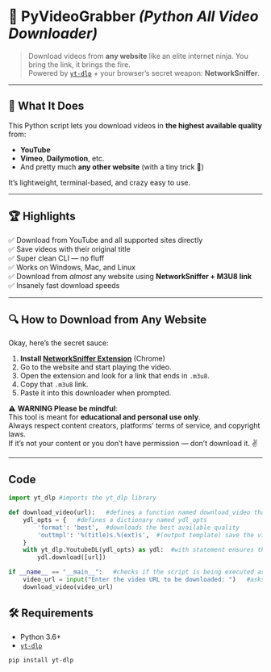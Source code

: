 # 🧠 PyVideoGrabber *(Python All Video Downloader)*

> Download videos from **any website** like an elite internet ninja. You bring the link, it brings the fire.  
> Powered by [`yt-dlp`](https://github.com/yt-dlp/yt-dlp) + your browser’s secret weapon: **NetworkSniffer**.

---

## 🚀 What It Does

This Python script lets you download videos in **the highest available quality** from:
- **YouTube**
- **Vimeo**, **Dailymotion**, etc.
- And pretty much **any other website** (with a tiny trick 👀)

It’s lightweight, terminal-based, and crazy easy to use.

---

## 🏆 Highlights

✅ Download from YouTube and all supported sites directly  
✅ Save videos with their original title  
✅ Super clean CLI — no fluff  
✅ Works on Windows, Mac, and Linux  
✅ Download from *almost* any website using **NetworkSniffer + M3U8 link**  
✅ Insanely fast download speeds

---

## 🔍 How to Download from Any Website

Okay, here’s the secret sauce:

1. **Install [NetworkSniffer Extension](https://chromewebstore.google.com/detail/network-sniffer/fakcbdabfjjicnmkhljhanahlhdkjlgf)** (Chrome)
2. Go to the website and start playing the video.
3. Open the extension and look for a link that ends in `.m3u8`.
4. Copy that `.m3u8` link.
5. Paste it into this downloader when prompted.

⚠️ **WARNING Please be mindful**:  
This tool is meant for **educational and personal use only**.  
Always respect content creators, platforms’ terms of service, and copyright laws.  
If it’s not your content or you don’t have permission — don’t download it. ✌️

---
## Code
```python
import yt_dlp #imports the yt_dlp library

def download_video(url):   #defines a function named download_video that takes one parameter url
    ydl_opts = {   #defines a dictionary named ydl_opts
        'format': 'best',  #downloads the best available quality
        'outtmpl': '%(title)s.%(ext)s',  #(output template) save the video with its title
    }
    with yt_dlp.YoutubeDL(ydl_opts) as ydl:  #with statement ensures that the resources are managed properly
        ydl.download([url])

if __name__ == "__main__":   #checks if the script is being executed as the main program
    video_url = input("Enter the video URL to be downloaded: ")   #asks the user for video link  
    download_video(video_url)
```

## 🛠 Requirements

- Python 3.6+
- [`yt-dlp`](https://pypi.org/project/yt-dlp/)

```bash
pip install yt-dlp
```

